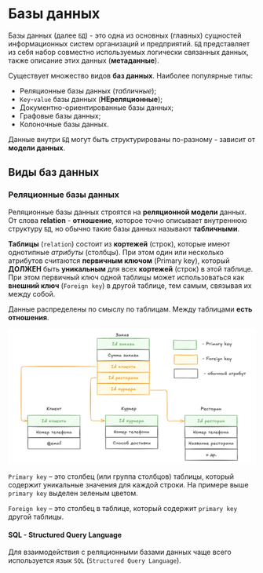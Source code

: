 # Базы данных

Базы данных (далее `БД`) - это одна из основных (главных) сущностей информационных систем организаций и предприятий. `БД` представляет из себя набор совместно используемых логически связанных данных, также описание этих данных (**метаданные**).

Существует множество видов **баз данных**. Наиболее популярные типы:

- Реляционные базы данных (*табличные*);
- `Key`-`value` базы данных (**НЕреляционные**);
- Документно-ориентированные базы данных;
- Графовые базы данных;
- Колоночные базы данных.

Данные внутри `БД` могут быть структурированы по-разному - зависит от **модели данных**.
## Виды баз данных

### Реляционные базы данных

Реляционные базы данных строятся на **реляционной модели** данных. От слова **relation** - **отношение**, которое точно описывает внутреннюю структуру `БД`, но обычно такие базы данных называют **табличными**. 

**Таблицы** (`relation`) состоит из **кортежей** (строк), которые имеют однотипные *атрибуты* (столбцы). При этом один или несколько атрибутов считаются **первичным ключом** (Primary key), который **ДОЛЖЕН** быть **уникальным** для всех **кортежей** (строк) в этой таблице. При этом первичный ключ одной таблицы может использоваться как **внешний ключ** (`Foreign key`) в другой таблице, тем самым, связывая их между собой. 

Данные распределены по смыслу по таблицам. Между таблицами **есть отношения**.

![1761023848084](image/introduction/1761023848084.png)

`Primary key` – это столбец (или группа столбцов) таблицы, который содержит уникальные значения для каждой строки. На примере выше `primary key` выделен зеленым цветом.

`Foreign key` – это столбец в таблице, который содержит `primary key` другой таблицы.

#### SQL - Structured Query Language

Для взаимодействия с реляционными базами данных чаще всего используется язык `SQL` (`Structured Query Language`). 

